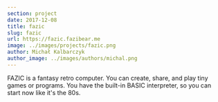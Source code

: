 ```yaml
---
section: project
date: 2017-12-08
title: fazic
slug: fazic
url: https://fazic.fazibear.me
image: ../images/projects/fazic.png
author: Michał Kalbarczyk
author_image: ../images/authors/michal.png
---
```


FAZIC is a fantasy retro computer. You can create, share, and play tiny games or programs. You have the built-in BASIC interpreter, so you can start now like it's the 80s.
